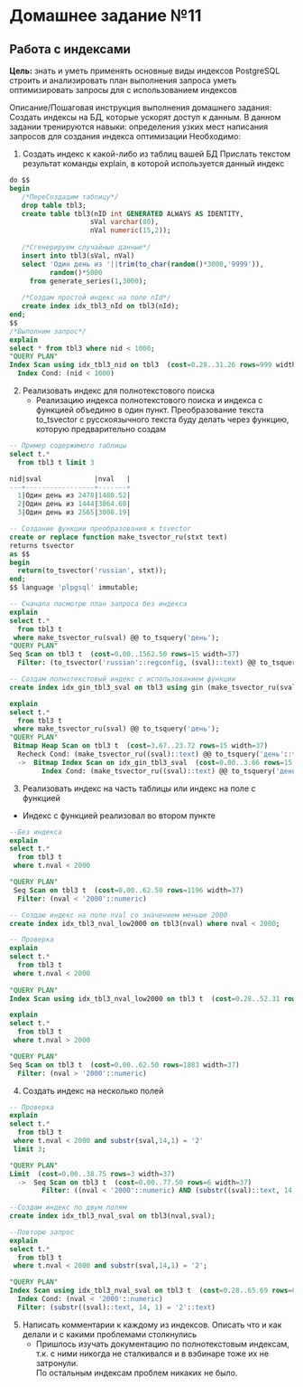 # Домашнее задание №11
## Работа с индексами

**Цель:**
знать и уметь применять основные виды индексов PostgreSQL
строить и анализировать план выполнения запроса
уметь оптимизировать запросы для с использованием индексов

Описание/Пошаговая инструкция выполнения домашнего задания:
Создать индексы на БД, которые ускорят доступ к данным.
В данном задании тренируются навыки:
определения узких мест
написания запросов для создания индекса
оптимизации
Необходимо:
1. Создать индекс к какой-либо из таблиц вашей БД
Прислать текстом результат команды explain,
в которой используется данный индекс
```sql
do $$
begin
   /*ПереСоздадим таблицу*/
   drop table tbl3;
   create table tbl3(nID int GENERATED ALWAYS AS IDENTITY,          
                    sVal varchar(80), 
                    nVal numeric(15,2));	
	
   /*Сгенерируем случайные данные*/
   insert into tbl3(sVal, nVal)
   select 'Один день из '||trim(to_char(random()*3000,'9999')),
          random()*5000
     from generate_series(1,3000); 
	
   /*Создам простой индекс на поле nId*/ 
   create index idx_tbl3_nId on tbl3(nId); 
end;
$$
/*Выполним запрос*/
explain
select * from tbl3 where nid < 1000;
"QUERY PLAN"
Index Scan using idx_tbl3_nid on tbl3  (cost=0.28..31.26 rows=999 width=37)
  Index Cond: (nid < 1000)

```
2. Реализовать индекс для полнотекстового поиска 
	* Реализацию индекса полнотекстового поиска и индекса с функцией объединю в один пункт. Преобразование текста to_tsvector с русскоязычного текста буду делать через функцию, которую предварительно создам
	
	
```sql
-- Пример содержимого таблицы
select t.*
  from tbl3 t limit 3

nid|sval             |nval   |
---+-----------------+-------+
  1|Один день из 2478|1480.52|
  2|Один день из 1444|3864.68|
  3|Один день из 2565|3008.19|

-- Создание функции преобразования к tsvector
create or replace function make_tsvector_ru(stxt text)
returns tsvector 
as $$
begin 
  return(to_tsvector('russian', stxt)); 
end;
$$ language 'plpgsql' immutable;

-- Сначала посмотрю план запроса без индекса
explain
select t.*
  from tbl3 t
 where make_tsvector_ru(sval) @@ to_tsquery('день');
"QUERY PLAN"
Seq Scan on tbl3 t  (cost=0.00..1562.50 rows=15 width=37)
  Filter: (to_tsvector('russian'::regconfig, (sval)::text) @@ to_tsquery('день'::text))

-- Создам полнотекстовый индекс с использованием функции
create index idx_gin_tbl3_sval on tbl3 using gin (make_tsvector_ru(sval::text));

explain
select t.*
  from tbl3 t
 where make_tsvector_ru(sval) @@ to_tsquery('день');
"QUERY PLAN"  
 Bitmap Heap Scan on tbl3 t  (cost=3.67..23.72 rows=15 width=37)
  Recheck Cond: (make_tsvector_ru((sval)::text) @@ to_tsquery('день'::text))
  ->  Bitmap Index Scan on idx_gin_tbl3_sval  (cost=0.00..3.66 rows=15 width=0)
        Index Cond: (make_tsvector_ru((sval)::text) @@ to_tsquery('день'::text)) 
```  
3. Реализовать индекс на часть таблицы или индекс на поле с функцией
* Индекс с функцией реализовал во втором пункте
```sql
--Без индекса
explain
select t.*
  from tbl3 t 
 where t.nval < 2000

"QUERY PLAN"
 Seq Scan on tbl3 t  (cost=0.00..62.50 rows=1196 width=37)
  Filter: (nval < '2000'::numeric)

-- Создаю индекс на поле nval со значением меньше 2000
create index idx_tbl3_nval_low2000 on tbl3(nval) where nval < 2000;

-- Проверка
explain
select t.*
  from tbl3 t 
 where t.nval < 2000
 
"QUERY PLAN" 
Index Scan using idx_tbl3_nval_low2000 on tbl3 t  (cost=0.28..52.31 rows=1196 width=37)

explain
select t.*
  from tbl3 t 
 where t.nval > 2000

"QUERY PLAN" 
Seq Scan on tbl3 t  (cost=0.00..62.50 rows=1803 width=37)
  Filter: (nval > '2000'::numeric)
```	
	
4. Создать индекс на несколько полей
```sql
-- Проверка
explain
select t.*
  from tbl3 t 
 where t.nval < 2000 and substr(sval,14,1) = '2'  
 limit 3;

"QUERY PLAN" 
Limit  (cost=0.00..38.75 rows=3 width=37)
  ->  Seq Scan on tbl3 t  (cost=0.00..77.50 rows=6 width=37)
        Filter: ((nval < '2000'::numeric) AND (substr((sval)::text, 14, 1) = '2'::text))
		
--Создам индекс по двум полям
create index idx_tbl3_nval_sval on tbl3(nval,sval);

--Повторю запрос
explain
select t.*
  from tbl3 t 
 where t.nval < 2000 and substr(sval,14,1) = '2';

"QUERY PLAN" 
Index Scan using idx_tbl3_nval_sval on tbl3 t  (cost=0.28..65.69 rows=6 width=37)
  Index Cond: (nval < '2000'::numeric)
  Filter: (substr((sval)::text, 14, 1) = '2'::text)

```


5. Написать комментарии к каждому из индексов. Описать что и как делали и с какими проблемами
столкнулись
	* Пришлось изучать документацию по полнотекстовым индексам, т.к. с ними никогда не сталкивался и в вэбинаре тоже их не затронули.\
	По остальным индексам проблем никаких не было.
	
	
